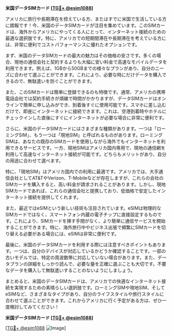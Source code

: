 **米国データSIMカード [[TG💪+ @esim1088](https://t.me/s/esim1088)]**

アメリカに旅行や長期滞在を控えている方、またはすでに米国で生活している方に朗報です！今、米国のデータSIMカードが注目を集めています。このSIMカードは、海外からアメリカにやってくる人にとって、インターネット接続のための最適な選択肢です。特に、アメリカでの短期間滞在や長期滞在を考えている方には、非常に便利でコストパフォーマンスに優れたオプションです。

まず、米国のデータSIMカードの最大の魅力はその価格の安さです。多くの場合、現地の通信会社と契約するよりも大幅に安い料金で高速なモバイルデータを利用できます。例えば、1GBから50GBまでの様々なプランがあり、自分のニーズに合わせて選ぶことができます。これにより、必要な時にだけデータを購入できるので、無駄遣いを防ぐことができます。

また、このSIMカードは簡単に登録できるのも特徴です。通常、アメリカの携帯電話会社では契約手続きが煩雑で時間がかかりますが、データSIMカードはオンラインで簡単に申し込みができ、到着後すぐに使用可能です。スマホに差し込むだけで、即座にインターネットに接続できます。これは、空港到着時やホテルにチェックインした直後にすぐにインターネットが必要な場合に非常に便利です。

さらに、米国のデータSIMカードにはさまざまな種類があります。一つは「ローミングSIM」、もう一つは「現地SIM」と呼ばれるものがあります。ローミングSIMは、あなたの既存のSIMカードを使用しながら海外でもインターネットを利用できるサービスです。一方、現地SIMはアメリカ国内専用で、現地の通信網を利用して高速なインターネット接続が可能です。どちらもメリットがあり、自分の用途に合わせて選べます。

特に、「現地SIM」はアメリカ国内での利用に最適です。アメリカでは、大手通信会社としてAT&TやVerizon、T-Mobileなどが存在しますが、これらの会社のSIMカードを購入すると、高い料金が請求されることがあります。しかし、現地SIMカードであれば、これらの通信会社と提携しており、低価格で安定したインターネット接続を提供してくれます。

また、最近ではeSIMという新しい技術も注目されています。eSIMは物理的なSIMカードではなく、スマートフォン内蔵の電子チップに直接設定するものです。これにより、SIMカードを挿す手間がなく、より簡単に通信サービスを開始することができます。特に、海外旅行中やビジネス出張で頻繁にSIMカードを切り替える必要がある場合には、eSIMは非常に便利です。

最後に、米国のデータSIMカードを利用する際には注意すべきポイントもあります。一つは、自分のデバイスが対応しているかどうか確認することです。一部の古いモデルでは、特定の周波数帯に対応していない場合があります。また、データプランの詳細をしっかり読んで、必要な量を正確に選ぶことも大切です。不要なデータを購入して無駄遣いすることのないようにしましょう。

まとめると、米国のデータSIMカードは、アメリカでの快適なインターネット接続を実現するための素晴らしい選択肢です。ローミングSIMや現地SIM、そしてeSIMなど、さまざまなタイプがあり、自分のライフスタイルや旅行スタイルに合わせて選ぶことができます。これからアメリカに行く予定がある方は、ぜひ一度検討してみてください！

**米国データSIMカード [[TG💪+ @esim1088](https://t.me/s/esim1088)]**

[[TG💪+ @esim1088](https://t.me/s/esim1088) ![Image](https://i.postimg.cc/Y0z9fWf4/image.png)]